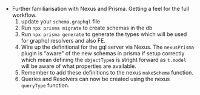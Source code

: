 ---
---

- Further familiarisation with Nexus and Prisma. Getting a feel for the full workflow.
  1. update your `schema.graphql` file
  2. Run `npx prisma migrate` to create schemas in the db
  3. Run `npx prisma generate` to generate the types which will be used for graphql resolvers and also FE.
  4. Wire up the definitional for the gql server via Nexus. The `nexusPrisma` plugin is "aware" of the new schemas in prisma if setup correctly which mean defining the `objectType`s is stright forward as `t.model` will be aware of what properties are available.
  5. Remember to add these definitions to the nexus `makeSchema` function.
  6. Queries and Resolvers can now be created using the nexus `queryType` function.
